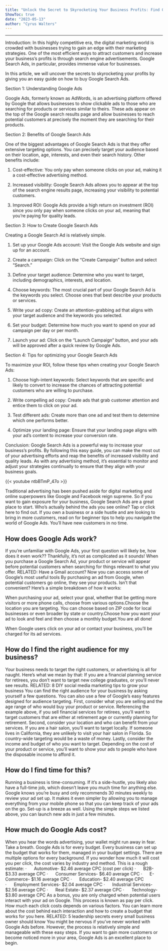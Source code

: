 ```yaml
---
title: "Unlock the Secret to Skyrocketing Your Business Profits: Find Out How to Buy Google Search Ads with This Easy Guide!"
ShowToc: true 
date: "2023-05-13"
author: "Cyrus Walters"
---
```

*****
Introduction:
In this highly competitive era, the digital marketing world is crowded with businesses trying to gain an edge with their marketing strategies. One of the most efficient ways to attract customers and increase your business’s profits is through search engine advertisements. Google Search Ads, in particular, provides immense value for businesses.

In this article, we will uncover the secrets to skyrocketing your profits by giving you an easy guide on how to buy Google Search Ads.

Section 1: Understanding Google Ads

Google Ads, formerly known as AdWords, is an advertising platform offered by Google that allows businesses to show clickable ads to those who are searching for products or services similar to theirs. These ads appear on the top of the Google search results page and allow businesses to reach potential customers at precisely the moment they are searching for their products.

Section 2: Benefits of Google Search Ads

One of the biggest advantages of Google Search Ads is that they offer extensive targeting options. You can precisely target your audience based on their location, age, interests, and even their search history. Other benefits include:

1) Cost-effective: You only pay when someone clicks on your ad, making it a cost-effective advertising method.

2) Increased visibility: Google Search Ads allows you to appear at the top of the search engine results page, increasing your visibility to potential customers.

3) Improved ROI: Google Ads provide a high return on investment (ROI) since you only pay when someone clicks on your ad, meaning that you’re paying for quality leads.

Section 3: How to Create Google Search Ads

Creating a Google Search Ad is relatively simple.

1) Set up your Google Ads account: Visit the Google Ads website and sign up for an account.

2) Create a campaign: Click on the “Create Campaign” button and select “Search.”

3) Define your target audience: Determine who you want to target, including demographics, interests, and location.

4) Choose keywords: The most crucial part of your Google Search Ad is the keywords you select. Choose ones that best describe your products or services.

5) Write your ad copy: Create an attention-grabbing ad that aligns with your target audience and the keywords you selected.

6) Set your budget: Determine how much you want to spend on your ad campaign per day or per month.

7) Launch your ad: Click on the “Launch Campaign” button, and your ads will be approved after a quick review by Google Ads.

Section 4: Tips for optimizing your Google Search Ads

To maximize your ROI, follow these tips when creating your Google Search Ads:

1) Choose high-intent keywords: Select keywords that are specific and likely to convert to increase the chances of attracting potential customers who are willing to purchase.

2) Write compelling ad copy: Create ads that grab customer attention and entice them to click on your ad.

3) Test different ads: Create more than one ad and test them to determine which one performs better.

4) Optimize your landing page: Ensure that your landing page aligns with your ad’s content to increase your conversion rate.

Conclusion:
Google Search Ads is a powerful way to increase your business’s profits. By following this easy guide, you can make the most out of your advertising efforts and reap the benefits of increased visibility and quality leads. As with any advertising method, it’s essential to monitor and adjust your strategies continually to ensure that they align with your business goals.

{{< youtube ntbBTmP_47o >}} 



Traditional advertising has been pushed aside for digital marketing and online superpowers like Google and Facebook reign supreme. So if you want to gain exposure for your business, Google Search Ads are a great place to start. Who’s actually behind the ads you see online? Tap or click here to find out.
If you own a business or a side hustle and are looking to bring in more customers, read on for beginner tips to help you navigate the world of Google Ads. You’ll have new customers in no time. 

 
## How does Google Ads work?


If you’re unfamiliar with Google Ads, your first question will likely be, how does it even work?? Thankfully, it’s not as complicated as it sounds! When you purchase a Google Search Ad, your product or service will appear before potential customers when searching for things relevant to what you offer. 
RELATED: Have a Gmail account? Now you can access some of Google’s most useful tools
By purchasing an ad from Google, when potential customers go online, they see your products. Isn’t that convenient? Here’s a simple breakdown of how it works:

 
When purchasing your ad, select your goal, whether that be getting more visitors or more phone calls, choose from various options.Choose the location you are targeting. You can choose based on ZIP code for local businesses or even broader by state or country.Choose how you want your ad to look and feel and then choose a monthly budget.You are all done!


When Google users click on your ad or contact your business, you’ll be charged for its ad services. 

 
## How do I find the right audience for my business?


Your business needs to target the right customers, or advertising is all for naught. Here’s what we mean by that: If you are a financial planning service for retirees, you don’t want to target new college graduates, or you’ll never see results. 
RELATED: 8 DIY social media marketing tips to grow your business
You can find the right audience for your business by asking yourself a few questions. You can also use a few of Google’s easy features designed for audience targeting. 
First, consider what you are selling and the age range of who would buy your product or service. Referencing the example above, if you sell financial services for retirees, you’ll want to target customers that are either at retirement age or currently planning for retirement. 
Second, consider your location and who can benefit from your services. If you are a hair salon, you’ll want to target locally. If someone lives in California, they are unlikely to visit your hair salon in Florida. So country-wide targeting would be a waste of money. 
Lastly, consider the income and budget of who you want to target. Depending on the cost of your product or service, you’ll want to show your ads to people who have the disposable income to afford it. 

 
## How do I find time for this?


Running a business is time-consuming. If it’s a side-hustle, you likely also have a full-time job, which doesn’t leave you much time for anything else. Google knows you’re busy and only recommends 30 minutes weekly to review your ad set up. 
It makes it even simpler by allowing you to manage everything from your mobile phone so that you can keep track of your ads on the go. Set-up is a breeze as well. Using the simple steps we listed above, you can launch new ads in just a few minutes. 

 
## How much do Google Ads cost?


When you hear the words advertising, your wallet might run away in fear. Take a breath. Google Ads is for every budget. Every business can set up the budget that works for them, managed in your budget settings. There are multiple options for every background. 
If you wonder how much it will cost you per click, the cost varies by industry and method. This is a rough estimate:
·      Automotive- $2.46 average CPC (cost per click)
·      B2B- $3.33 average CPC
·      Consumer Services- $6.40 average CPC
·      E-Commerce- $1.16 average CPC
·      Education- $2.40 average CPC
·      Employment Services- $2.04 average CPC
·      Industrial Services- $2.56 average CPC
·      Real Estate- $2.37 average CPC
·      Technology- $3.80 average CPC
As a bonus, you are only charged when potential users interact with your ad on Google. This process is known as pay per click. How much each click costs depends on various factors. You can learn more about the cost behind each interaction and how to create a budget that works for you here.
RELATED: 5 leadership secrets every small business owner should know
You might be nervous if you’ve never worked with Google Ads before. However, the process is relatively simple and manageable with these easy steps. If you want to gain more customers or become noticed more in your area, Google Ads is an excellent place to begin. 




